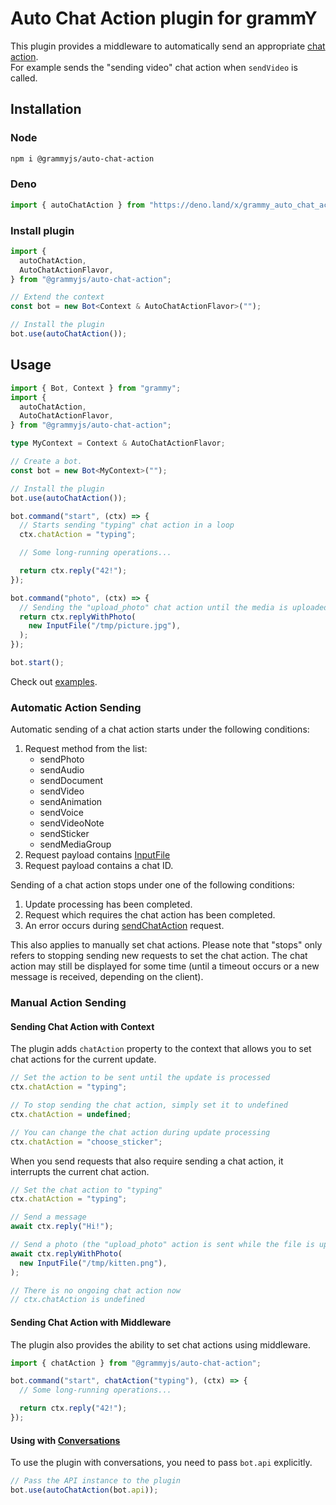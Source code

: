 # Auto Chat Action plugin for grammY

This plugin provides a middleware to automatically send an appropriate
[chat action](https://core.telegram.org/bots/api#sendchataction).\
For example sends the "sending video" chat action when `sendVideo` is called.

## Installation

### Node

```sh
npm i @grammyjs/auto-chat-action
```

### Deno

```ts
import { autoChatAction } from "https://deno.land/x/grammy_auto_chat_action/mod.ts";
```

### Install plugin

```ts
import {
  autoChatAction,
  AutoChatActionFlavor,
} from "@grammyjs/auto-chat-action";

// Extend the context
const bot = new Bot<Context & AutoChatActionFlavor>("");

// Install the plugin
bot.use(autoChatAction());
```

## Usage

```ts
import { Bot, Context } from "grammy";
import {
  autoChatAction,
  AutoChatActionFlavor,
} from "@grammyjs/auto-chat-action";

type MyContext = Context & AutoChatActionFlavor;

// Create a bot.
const bot = new Bot<MyContext>("");

// Install the plugin
bot.use(autoChatAction());

bot.command("start", (ctx) => {
  // Starts sending "typing" chat action in a loop
  ctx.chatAction = "typing";

  // Some long-running operations...

  return ctx.reply("42!");
});

bot.command("photo", (ctx) => {
  // Sending the "upload_photo" chat action until the media is uploaded
  return ctx.replyWithPhoto(
    new InputFile("/tmp/picture.jpg"),
  );
});

bot.start();
```

Check out [examples](../examples/).

### Automatic Action Sending

Automatic sending of a chat action starts under the following conditions:

<!-- deno-fmt-ignore -->
1. Request method from the list:
   - sendPhoto
   - sendAudio
   - sendDocument
   - sendVideo
   - sendAnimation
   - sendVoice
   - sendVideoNote
   - sendSticker
   - sendMediaGroup
2. Request payload contains [InputFile](https://grammy.dev/guide/files.html#uploading-your-own-files)
3. Request payload contains a chat ID.

Sending of a chat action stops under one of the following conditions:

1. Update processing has been completed.
2. Request which requires the chat action has been completed.
3. An error occurs during
   [sendChatAction](https://core.telegram.org/bots/api#sendchataction) request.

This also applies to manually set chat actions. Please note that "stops" only
refers to stopping sending new requests to set the chat action. The chat action
may still be displayed for some time (until a timeout occurs or a new message is
received, depending on the client).

### Manual Action Sending

#### Sending Chat Action with Context

The plugin adds `chatAction` property to the context that allows you to set chat
actions for the current update.

```ts
// Set the action to be sent until the update is processed
ctx.chatAction = "typing";

// To stop sending the chat action, simply set it to undefined
ctx.chatAction = undefined;

// You can change the chat action during update processing
ctx.chatAction = "choose_sticker";
```

When you send requests that also require sending a chat action, it interrupts
the current chat action.

```ts
// Set the chat action to "typing"
ctx.chatAction = "typing";

// Send a message
await ctx.reply("Hi!");

// Send a photo (the "upload_photo" action is sent while the file is uploading)
await ctx.replyWithPhoto(
  new InputFile("/tmp/kitten.png"),
);

// There is no ongoing chat action now
// ctx.chatAction is undefined
```

#### Sending Chat Action with Middleware

The plugin also provides the ability to set chat actions using middleware.

```ts
import { chatAction } from "@grammyjs/auto-chat-action";

bot.command("start", chatAction("typing"), (ctx) => {
  // Some long-running operations...

  return ctx.reply("42!");
});
```

#### Using with [Conversations](https://grammy.dev/plugins/conversations)

To use the plugin with conversations, you need to pass `bot.api` explicitly.

```ts
// Pass the API instance to the plugin
bot.use(autoChatAction(bot.api));
```
